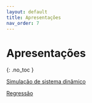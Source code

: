 ```yaml
---
layout: default
title: Apresentações
nav_order: 7
---
```


# Apresentações
{: .no_toc }

[Simulação de sistema dinâmico](SimulDinamica\SimulaEDO.html)

[Regressão](Regressao\Regressao.html)

